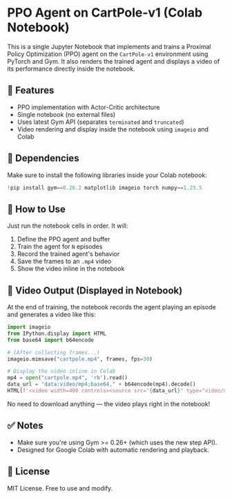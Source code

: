 
# PPO Agent on CartPole-v1 (Colab Notebook)

This is a single Jupyter Notebook that implements and trains a Proximal Policy Optimization (PPO) agent on the `CartPole-v1` environment using PyTorch and Gym. It also renders the trained agent and displays a video of its performance directly inside the notebook.

## 📌 Features

- PPO implementation with Actor-Critic architecture
- Single notebook (no external files)
- Uses latest Gym API (separates `terminated` and `truncated`)
- Video rendering and display inside the notebook using `imageio` and Colab

## 🧪 Dependencies

Make sure to install the following libraries inside your Colab notebook:

```python
!pip install gym==0.26.2 matplotlib imageio torch numpy==1.23.5
````

## 🚀 How to Use

Just run the notebook cells in order. It will:

1. Define the PPO agent and buffer
2. Train the agent for `N` episodes
3. Record the trained agent's behavior
4. Save the frames to an `.mp4` video
5. Show the video inline in the notebook

## 🎥 Video Output (Displayed in Notebook)

At the end of training, the notebook records the agent playing an episode and generates a video like this:

```python
import imageio
from IPython.display import HTML
from base64 import b64encode

# (After collecting frames...)
imageio.mimsave("cartpole.mp4", frames, fps=30)

# Display the video inline in Colab
mp4 = open("cartpole.mp4", 'rb').read()
data_url = "data:video/mp4;base64," + b64encode(mp4).decode()
HTML(f'<video width=400 controls><source src="{data_url}" type="video/mp4"></video>')
```

No need to download anything — the video plays right in the notebook!

## ✅ Notes

* Make sure you're using Gym >= 0.26+ (which uses the new step API).
* Designed for Google Colab with automatic rendering and playback.

## 📜 License

MIT License. Free to use and modify.

```

